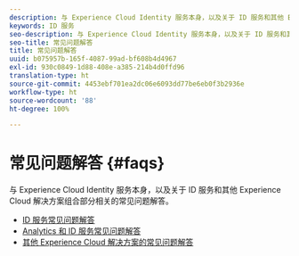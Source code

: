 ```yaml
---
description: 与 Experience Cloud Identity 服务本身，以及关于 ID 服务和其他 Experience Cloud 解决方案组合部分相关的常见问题解答。
keywords: ID 服务
seo-description: 与 Experience Cloud Identity 服务本身，以及关于 ID 服务和其他 Experience Cloud 解决方案组合部分相关的常见问题解答。
seo-title: 常见问题解答
title: 常见问题解答
uuid: b075957b-165f-4087-99ad-bf608b4d4967
exl-id: 930c0849-1d88-408e-a385-214b4d0ffd96
translation-type: ht
source-git-commit: 4453ebf701ea2dc06e6093dd77be6eb0f3b2936e
workflow-type: ht
source-wordcount: '88'
ht-degree: 100%

---
```


# 常见问题解答 {#faqs}

与 Experience Cloud Identity 服务本身，以及关于 ID 服务和其他 Experience Cloud 解决方案组合部分相关的常见问题解答。

* [ID 服务常见问题解答](faq.md)
* [Analytics 和 ID 服务常见问题解答](analytics-faq.md)
* [其他 Experience Cloud 解决方案的常见问题解答](other-faq.md)
